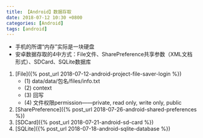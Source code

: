 ```yaml
---
title: 【Android】数据存取
date: 2018-07-12 10:30 +0800
categories: [Android]
tags: [android]
---
```

* 手机的所谓“内存”实际是一块硬盘
* 安卓数据存取的4中方式：File文件、SharePreference共享参数（XML文档形式）、SDCard、SQLite数据库

1. [File]({% post_url 2018-07-12-android-project-file-saver-login %})
   * (1) data/data/包名/files/info.txt
   * (2) context
   * (3) 回写
   * (4) 文件权限permission——private, read only, write only, public
2. [SharePreference]({% post_url 2018-07-26-android-shared-preferences %})
3. [SDCard]({% post_url 2018-07-21-android-sd-card %})
4. [SQLite]({% post_url 2018-07-18-android-sqlite-database %})
